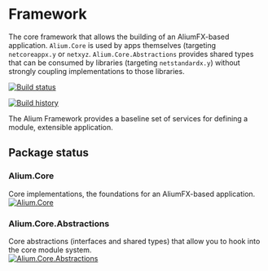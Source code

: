 # Framework

The core framework that allows the building of an AliumFX-based application. `Alium.Core` is used by apps themselves (targeting `netcoreappx.y` or `netxyz`. `Alium.Core.Abstractions` provides shared types that can be consumed by libraries (targeting `netstandardx.y`) without strongly coupling implementations to those libraries.

[![Build status](https://ci.appveyor.com/api/projects/status/8s9rqyb21ipalssv?svg=true)](https://ci.appveyor.com/project/AliumFX/framework)

[![Build history](https://buildstats.info/appveyor/chart/aliumfx/framework?includeBuildsFromPullRequest=true)](https://buildstats.info/appveyor/chart/aliumfx/framework?includeBuildsFromPullRequest=true)

The Alium Framework provides a baseline set of services for defining a module, extensible application.

## Package status

### Alium.Core
Core implementations, the foundations for an AliumFX-based application.<br />
[![Alium.Core](https://buildstats.info/myget/aliumfx/alium.core)](https://buildstats.info/myget/aliumfx/alium.core)

### Alium.Core.Abstractions
Core abstractions (interfaces and shared types) that allow you to hook into the core module system.<br />
[![Alium.Core.Abstractions](https://buildstats.info/myget/aliumfx/alium.core)](https://buildstats.info/myget/aliumfx/alium.core.abstractions)
